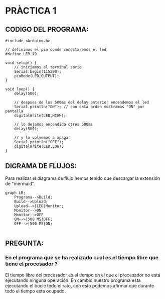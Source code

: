 # PRÀCTICA 1
## CODIGO DEL PROGRAMA:

```
#include <Arduino.h>

// definimos el pin donde conectaremos el led
#define LED 19

void setup() {
    // iniciamos el terminal serie
    Serial.begin(115200);
    pinMode(LED,OUTPUT);
}

void loop() {
    delay(500);
    
    // despues de los 500ms del delay anterior encendemos el led
    Serial.println("ON"); // con esta orden mostramos "ON" por pantalla
    digitalWrite(LED,HIGH);
    
    // lo dejamos encendido otros 500ms
    delay(500);
    
    // y lo volvemos a apagar
    Serial.println("OFF");
    digitalWrite(LED,LOW);
}

```

## DIGRAMA DE FLUJOS:
Para realizar el diagrama de flujo hemos tenido que descargar la extensión de "mermaid".

```mermaid
graph LR;
    Programa-->Build;
    Build-->Upload;
    Upload-->|LED|Monitor;
    Monitor-->ON
    Monitor-->OFF
    ON-->|500 MS|OFF;
    OFF-->|500 MS|ON;    
      
```

## PREGUNTA:

### En el programa que se ha realizado cual es el tiempo libre que tiene el procesador ?

El tiempo libre del procesador es el tiempo en el que el procesador no está ejecutando ninguna operación. En cambio nuestro programa esta ejecutando el bucle todo el rato, con esto podemos afirmar que durante todo el tiempo esta ocupado.

